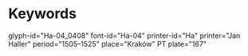 # Keywords
glyph-id="Ha-04_0408"
font-id="Ha-04"
printer-id="Ha"
printer="Jan Haller"
period="1505–1525"
place="Kraków"
PT plate="167"
